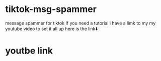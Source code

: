 # tiktok-msg-spammer
message spammer for tiktok
If you need a tutorial i have a limk to my my youtube video to set it all up here is the link⬇️
# youtbe link

